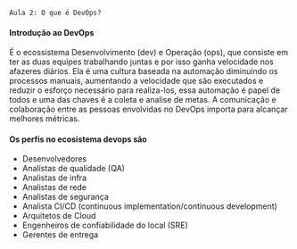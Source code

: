     Aula 2: O que é DevOps?

#### Introdução ao DevOps


É o ecossistema Desenvolvimento (dev) e Operação (ops), que consiste em ter as duas equipes trabalhando juntas e por isso ganha velocidade nos afazeres diários.
Ela é uma cultura baseada na automação diminuindo os processos manuais, aumentando a velocidade que são executados e reduzir o esforço necessário para realiza-los, essa automação é papel de todos e uma das chaves é a coleta e analise de metas. A comunicação e colaboração entre as pessoas envolvidas no DevOps importa para alcançar melhores métricas.

#### Os perfis no ecosistema devops são
- Desenvolvedores
- Analistas de qualidade (QA)
- Analistas de infra
- Analistas de rede
- Analistas de segurança
- Analista CI/CD (continuous implementation/continuous development)
- Arquitetos de Cloud
- Engenheiros de confiabilidade do local (SRE)
- Gerentes de entrega
